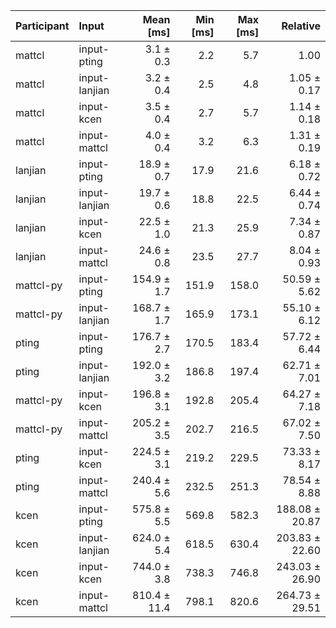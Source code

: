 | Participant | Input | Mean [ms] | Min [ms] | Max [ms] | Relative |
|:---|:---|---:|---:|---:|---:|
| mattcl | input-pting | 3.1 ± 0.3 | 2.2 | 5.7 | 1.00 |
| mattcl | input-lanjian | 3.2 ± 0.4 | 2.5 | 4.8 | 1.05 ± 0.17 |
| mattcl | input-kcen | 3.5 ± 0.4 | 2.7 | 5.7 | 1.14 ± 0.18 |
| mattcl | input-mattcl | 4.0 ± 0.4 | 3.2 | 6.3 | 1.31 ± 0.19 |
| lanjian | input-pting | 18.9 ± 0.7 | 17.9 | 21.6 | 6.18 ± 0.72 |
| lanjian | input-lanjian | 19.7 ± 0.6 | 18.8 | 22.5 | 6.44 ± 0.74 |
| lanjian | input-kcen | 22.5 ± 1.0 | 21.3 | 25.9 | 7.34 ± 0.87 |
| lanjian | input-mattcl | 24.6 ± 0.8 | 23.5 | 27.7 | 8.04 ± 0.93 |
| mattcl-py | input-pting | 154.9 ± 1.7 | 151.9 | 158.0 | 50.59 ± 5.62 |
| mattcl-py | input-lanjian | 168.7 ± 1.7 | 165.9 | 173.1 | 55.10 ± 6.12 |
| pting | input-pting | 176.7 ± 2.7 | 170.5 | 183.4 | 57.72 ± 6.44 |
| pting | input-lanjian | 192.0 ± 3.2 | 186.8 | 197.4 | 62.71 ± 7.01 |
| mattcl-py | input-kcen | 196.8 ± 3.1 | 192.8 | 205.4 | 64.27 ± 7.18 |
| mattcl-py | input-mattcl | 205.2 ± 3.5 | 202.7 | 216.5 | 67.02 ± 7.50 |
| pting | input-kcen | 224.5 ± 3.1 | 219.2 | 229.5 | 73.33 ± 8.17 |
| pting | input-mattcl | 240.4 ± 5.6 | 232.5 | 251.3 | 78.54 ± 8.88 |
| kcen | input-pting | 575.8 ± 5.5 | 569.8 | 582.3 | 188.08 ± 20.87 |
| kcen | input-lanjian | 624.0 ± 5.4 | 618.5 | 630.4 | 203.83 ± 22.60 |
| kcen | input-kcen | 744.0 ± 3.8 | 738.3 | 746.8 | 243.03 ± 26.90 |
| kcen | input-mattcl | 810.4 ± 11.4 | 798.1 | 820.6 | 264.73 ± 29.51 |
